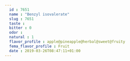 ```yaml
---
  id : 7651
  name : "Benzyl isovalerate"
  slug : 7651
  taste : 
  bitter : 0
  odor : 
  natural : 1
  flavor_profile : apple@pineapple@herbal@sweet@fruity
  fema_flavor_profile : Fruit
  date : 2019-03-26T08:47:11+01:00
---
```



